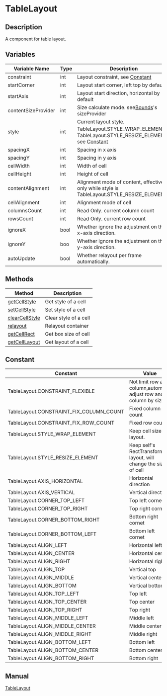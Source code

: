 # TableLayout

## Description
A component for table layout.

## Variables
| Variable Name   |   Type      |  Description        |
| ------------- |-------------|-------------|
| constraint | int | Layout constraint, see [Constant](#_4) |
| startCorner | int | Layout start corner, left top by default |
| startAxis | int | Layout start direction, horizontal by default |
| contentSizeProvider | int | Size calculate mode. see[Bounds](Bounds.md)'s sizeProvider |
| style | int | Current layout style. TableLayout.STYLE_WRAP_ELEMENT、TableLayout.STYLE_RESIZE_ELEMENT. see [Constant](#_4)|
| spacingX | int | Spacing in x axis |
| spacingY | int | Spacing in y axis |
| cellWidth | int | Width of cell|
| cellHeight | int | Height of cell |
| contentAlignment | int | Alignment mode of content, effective only while style is TableLayout.STYLE_RESIZE_ELEMENT. |
| cellAlignment | int | Alignment mode of cell |
| columnsCount | int | Read Only. current column count |
| rowsCount | int |  Read Only. current row count |
| ignoreX | bool | Whether ignore the adjustment on the x-axis direction. |
| ignoreY | boo | Whether ignore the adjustment on the y-axis direction. |
| autoUpdate | bool | Whether relayout per frame automatically. |

## Methods
| Method        | Description          |
| ------------- |-------------|
| [getCellStyle](tablelayout_getCellStyle.md) | Get style of a cell |
| [setCellStyle](tablelayout_setCellStyle.md) | Set style of a cell |
| [clearCellStyle](tablelayout_clearCellStyle.md) | Clear style of a cell |
| [relayout](tablelayout_relayout.md) | Relayout container |
| [getCellRect](tablelayout_getCellRect.md) | Get box size of cell |
| [getCellLayout](tablelayout_getCellLayout.md) | Get layout of a cell |

## Constant
| Constant         |   Value      |  Description        |
| ------------- |-------------|-------------|
| TableLayout.CONSTRAINT_FLEXIBLE | Not limit row and column,automally adjust row and column by size  |
| TableLayout.CONSTRAINT_FIX_COLUMN_COUNT | Fixed column count  |
| TableLayout.CONSTRAINT_FIX_ROW_COUNT | Fixed row count  |
| TableLayout.STYLE_WRAP_ELEMENT | Keep cell size to layout.  |
| TableLayout.STYLE_RESIZE_ELEMENT | Keep self's RectTransform to layout, will change the size of cell  |
| TableLayout.AXIS_HORIZONTAL |  Horizontal direction    |
| TableLayout.AXIS_VERTICAL | Vertical direction |
| TableLayout.CORNER_TOP_LEFT | Top left corner  |
| TableLayout.CORNER_TOP_RIGHT | Top right cornet  |
| TableLayout.CORNER_BOTTOM_RIGHT | Bottom right cornet  |
| TableLayout.CORNER_BOTTOM_LEFT | Bottom left cornet  |
| TableLayout.ALIGN_LEFT | Horizontal left  |
| TableLayout.ALIGN_CENTER | Horizontal center  |
| TableLayout.ALIGN_RIGHT | Horizontal right  |
| TableLayout.ALIGN_TOP | Vertical top  |
| TableLayout.ALIGN_MIDDLE | Vertical center  |
| TableLayout.ALIGN_BOTTOM | Vertical bottom  |
| TableLayout.ALIGN_TOP_LEFT | Top left  |
| TableLayout.ALIGN_TOP_CENTER | Top center  |
| TableLayout.ALIGN_TOP_RIGHT | Top right  |
| TableLayout.ALIGN_MIDDLE_LEFT | Middle left   |
| TableLayout.ALIGN_MIDDLE_CENTER |Middle center  |
| TableLayout.ALIGN_MIDDLE_RIGHT | Middle right  |
| TableLayout.ALIGN_BOTTOM_LEFT | Bottom left  |
| TableLayout.ALIGN_BOTTOM_CENTER |Bottom center|
| TableLayout.ALIGN_BOTTOM_RIGHT | Bottom right  |

## Manual
[TableLayout](http://docs.qiciengine.com/manual/Sample/TableLayout.html)